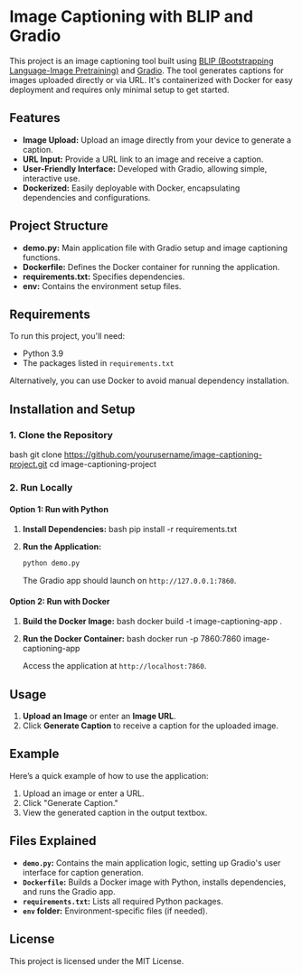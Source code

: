 
# Image Captioning with BLIP and Gradio

This project is an image captioning tool built using [BLIP (Bootstrapping Language-Image Pretraining)](https://huggingface.co/docs/transformers/model_doc/blip) and [Gradio](https://gradio.app/). The tool generates captions for images uploaded directly or via URL. It's containerized with Docker for easy deployment and requires only minimal setup to get started.

## Features
- **Image Upload:** Upload an image directly from your device to generate a caption.
- **URL Input:** Provide a URL link to an image and receive a caption.
- **User-Friendly Interface:** Developed with Gradio, allowing simple, interactive use.
- **Dockerized:** Easily deployable with Docker, encapsulating dependencies and configurations.

## Project Structure
- **demo.py:** Main application file with Gradio setup and image captioning functions.
- **Dockerfile:** Defines the Docker container for running the application.
- **requirements.txt:** Specifies dependencies.
- **env:** Contains the environment setup files.

## Requirements
To run this project, you'll need:
- Python 3.9
- The packages listed in `requirements.txt`

Alternatively, you can use Docker to avoid manual dependency installation.

## Installation and Setup

### 1. Clone the Repository
bash
git clone https://github.com/yourusername/image-captioning-project.git
cd image-captioning-project

### 2. Run Locally

#### Option 1: Run with Python
1. **Install Dependencies:**
   bash
   pip install -r requirements.txt
   
2. **Run the Application:**
   ```bash
   python demo.py
   ```
   The Gradio app should launch on `http://127.0.0.1:7860`.

#### Option 2: Run with Docker
1. **Build the Docker Image:**
   bash
   docker build -t image-captioning-app .
   
2. **Run the Docker Container:**
   bash
   docker run -p 7860:7860 image-captioning-app
   
   Access the application at `http://localhost:7860`.

## Usage

1. **Upload an Image** or enter an **Image URL**.
2. Click **Generate Caption** to receive a caption for the uploaded image.
   
## Example
Here’s a quick example of how to use the application:

1. Upload an image or enter a URL.
2. Click "Generate Caption."
3. View the generated caption in the output textbox.

## Files Explained

- **`demo.py`:** Contains the main application logic, setting up Gradio's user interface for caption generation.
- **`Dockerfile`:** Builds a Docker image with Python, installs dependencies, and runs the Gradio app.
- **`requirements.txt`:** Lists all required Python packages.
- **`env` folder:** Environment-specific files (if needed).

## License
This project is licensed under the MIT License.
